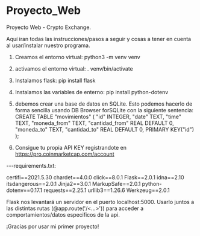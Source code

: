 # Proyecto_Web
Proyecto Web - Crypto Exchange.

Aquí iran todas las instrucciones/pasos a seguir y cosas a tener en cuenta al usar/instalar nuestro programa.

1) Creamos el entorno virtual: python3 -m venv venv 

2) activamos el entorno virtual: . venv/bin/activate

3) Instalamos flask: pip install flask

4) Instalamos las variables de enterno: pip install python-dotenv

5) debemos crear una base de datos en SQLite. Esto podemos hacerlo de forma sencilla usando DB Browser forSQLite con la siguiente sentencia: 
CREATE TABLE "movimientos" (
	"id"	INTEGER,
	"date"	TEXT,
	"time"	TEXT,
	"moneda_from"	TEXT,
	"cantidad_from"	REAL DEFAULT 0,
	"moneda_to"	TEXT,
	"cantidad_to"	REAL DEFAULT 0,
	PRIMARY KEY("id")
);

6) Consigue tu propia API KEY registrandote en https://pro.coinmarketcap.com/account

---requirements.txt:

certifi==2021.5.30
chardet==4.0.0
click==8.0.1
Flask==2.0.1
idna==2.10
itsdangerous==2.0.1
Jinja2==3.0.1
MarkupSafe==2.0.1
python-dotenv==0.17.1
requests==2.25.1
urllib3==1.26.6
Werkzeug==2.0.1


Flask nos levantará un servidor en el puerto localhost:5000. Usarlo juntos a las distintas rutas (@app.route('/<...>')) para acceder a comportamientos/datos especificos de la api.

¡Gracías por usar mi primer proyecto!